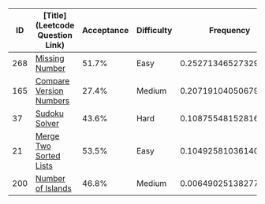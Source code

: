 |ID|[Title](Leetcode Question Link)|Acceptance|Difficulty|Frequency|
|----|-----|----|---|---|
|268|[Missing Number]( https://leetcode.com/problems/missing-number)|51.7%|Easy|0.2527134652732994|
|165|[Compare Version Numbers]( https://leetcode.com/problems/compare-version-numbers)|27.4%|Medium|0.2071910405067907|
|37|[Sudoku Solver]( https://leetcode.com/problems/sudoku-solver)|43.6%|Hard|0.1087554815281622|
|21|[Merge Two Sorted Lists]( https://leetcode.com/problems/merge-two-sorted-lists)|53.5%|Easy|0.10492581036140783|
|200|[Number of Islands]( https://leetcode.com/problems/number-of-islands)|46.8%|Medium|0.006490251382779317|
